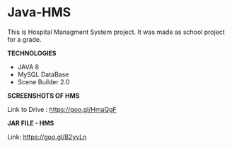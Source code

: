 # Java-HMS
This is Hospital Managment System project. It was made as school project for a grade.

**TECHNOLOGIES**

* JAVA 8
* MySQL DataBase
* Scene Builder 2.0  

__SCREENSHOTS OF HMS__

Link to Drive : https://goo.gl/HmaQgF

__JAR FILE - HMS__

Link:  https://goo.gl/B2yvLn


